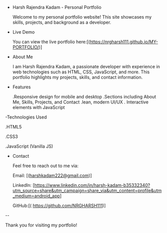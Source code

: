 - Harsh Rajendra Kadam - Personal Portfolio

  Welcome to my personal portfolio website! This site showcases my skills, projects, and background as a developer.

- Live Demo

  You can view the live portfolio here:[(https://nrgharsh111.github.io/MY-PORTFOLIO/)]

- About Me

  I am Harsh Rajendra Kadam, a passionate developer with experience in web technologies such as HTML, CSS, JavaScript, and more. This portfolio highlights my projects, skills, and contact information.

- Features

  .Responsive design for mobile and desktop
  .Sections including About Me, Skills, Projects, and Contact
  .lean, modern UI/UX
  . Interactive elements with JavaScript

-Technologies Used

  .HTML5
   
  .CSS3
  
  .JavaScript (Vanilla JS)


- Contact

  Feel free to reach out to me via:

   Email: [(harshkadam222@gmail.com)]


   LinkedIn: [https://www.linkedin.com/in/harsh-kadam-b35332340?utm_source=share&utm_campaign=share_via&utm_content=profile&utm_medium=android_app]

   GitHub:[( https://github.com/NRGHARSH111)]


  

--

Thank you for visiting my portfolio!
